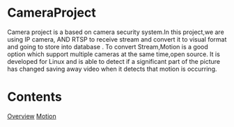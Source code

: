 
# CameraProject
Camera project is a based on camera security system.In this project,we 
are using IP camera, AND RTSP to receive stream and convert it to visual format and going to store into database . To 
convert Stream,Motion is a good option which support multiple cameras at 
the same time,open source.
 It is developed for Linux and is able to detect if a significant part 
of the picture has changed saving away video when it detects that motion 
is occurring.




# Contents
[Overview](./overview.md)
[Motion](./motion.md)
